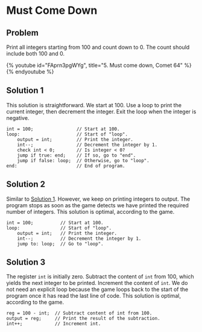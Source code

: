 # Must Come Down

## Problem

Print all integers starting from 100 and count down to 0. The count should
include both 100 and 0.

{% youtube id="FAprn3pgWYg", title="5. Must come down, Comet 64" %}{% endyoutube %}

## Solution 1

This solution is straightforward. We start at 100. Use a loop to print the
current integer, then decrement the integer. Exit the loop when the integer is
negative.

```
int = 100;                // Start at 100.
loop:                     // Start of "loop".
    output = int;         // Print the integer.
    int--;                // Decrement the integer by 1.
    check int < 0;        // Is integer < 0?
    jump if true: end;    // If so, go to "end".
    jump if false: loop;  // Otherwise, go to "loop".
end:                      // End of program.
```

## Solution 2

Similar to [Solution 1](#solution-1). However, we keep on printing integers to
output. The program stops as soon as the game detects we have printed the
required number of integers. This solution is optimal, according to the game.

```
int = 100;          // Start at 100.
loop:               // Start of "loop".
    output = int;   // Print the integer.
    int--;          // Decrement the integer by 1.
    jump to: loop;  // Go to "loop".
```

## Solution 3

The register `int` is initially zero. Subtract the content of `int` from 100,
which yields the next integer to be printed. Increment the content of `int`. We
do not need an explicit loop because the game loops back to the start of the
program once it has read the last line of code. This solution is optimal,
according to the game.

```
reg = 100 - int;  // Subtract content of int from 100.
output = reg;     // Print the result of the subtraction.
int++;            // Increment int.
```
